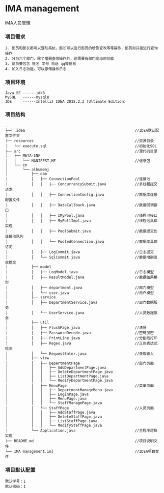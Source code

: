 # IMA management
IMA人员管理
  
### 项目需求  

    1. 部员和部长都可以登陆系统，部长可以进行部员的增删查改等等操作，部员则只能进行查询操作  
    2. 分为六个部门，除了增删查改操作外，还需要有部门变动的功能  
    3. 部员要包含 姓名 学号 电话 qq等信息  
    4. 加入日志功能，可以存储操作日志  
  
### 项目环境  

    Java SE ------jdk8  
    MySQL   ------mysql8  
    IDE     ------IntelliJ IDEA 2018.2.3 (Ultimate Edition)  

### 项目结构  

    .  
    ├── .idea                                                  //IDEA默认配置文件夹  
    ├── resources                                              //资源目录  
    │   └── execute.sql                                        //初始化SQL  
    ├── src                                                    //源代码目录  
    │   ├── META-INF                                           
    │   │   └── MANIFEST.MF                                    //信息包  
    │   └── cn                                                 
    │       └── albumenj                                       
    │           ├── dao                                          
    │           │   ├── ConnectionPool                         //连接池  
    │           │   │   ├── ConcurrencySubmit.java             //多线程提交请求  
    │           │   │   ├── ConnectionConfig.java              //数据库连接配置文件  
    │           │   │   ├── DataCallback.java                  //数据回调接口  
    │           │   │   ├── IMyPool.java                       //线程池接口  
    │           │   │   ├── MyPollImpl.java                    //线程池具体实现  
    │           │   │   ├── PoolSubmit.java                    //数据提交到连接池队列  
    │           │   │   └── PooledConnection.java              //数据库具体访问  
    │           │   ├── LogCommit.java                         //日志提交  
    │           │   └── SqlCommit.java                         //数据增删查改提交  
    │           ├── model                                        
    │           │   ├── LogModel.java                          //日志模型  
    │           │   ├── ResultModel.java                       //数据结果模型  
    │           │   ├── department.java                        //部门模型  
    │           │   └── user.java                              //用户模型  
    │           ├── service                                      
    │           │   ├── DepartmentService.java                 //部门数据服务  
    │           │   └── UserService.java                       //人员数据服务  
    │           ├── util                                         
    │           │   ├── FlushPage.java                         //清屏  
    │           │   ├── PasswordDecode.java                    //密码加密  
    │           │   ├── PrintLine.java                         //分割线打印  
    │           │   ├── Regex.java                             //正则表达式检测  
    │           │   └── RequestEnter.java                      //获取输入  
    │           ├── view                                         
    │           │   ├── DepertmentPage                         //部门页面  
    │           │   │   ├── AddDepartmentPage.java              
    │           │   │   ├── DeleteDepartmentPage.java            
    │           │   │   ├── ListDepartmentPage.java            
    │           │   │   └── ModifyDepartmentPage.java            
    │           │   ├── MenuPage                               //菜单页面  
    │           │   │   ├── DepartmentManageMenu.java            
    │           │   │   ├── LoginPage.java                       
    │           │   │   ├── MenuPage.java                        
    │           │   │   └── StaffManagePage.java                 
    │           │   └── StaffPage                              //人员页面  
    │           │   │   ├── AddStaffPage.java                    
    │           │   │   ├── DeleteStaffPage.java                 
    │           │   │   ├── ListStaffPage.java                   
    │           │   │   └── ModifyStaffPage.java                 
    │           └── Application.java                           //主程序逻辑实现  
    ├── README.md                                              //项目说明文件  
    └── IMA management.iml                                     //IDEA项目文件  
  
### 项目默认配置  

    默认学号：1  
    默认密码：1  
